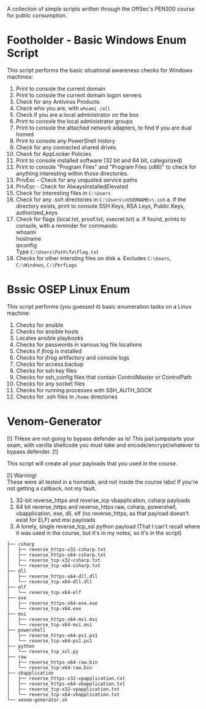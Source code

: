 A collection of simple scripts written through the OffSec's PEN300 course for public consumption.

# Footholder - Basic Windows Enum Script

This script performs the basic situational awareness checks for Windows machines:

1. Print to console the current domain
2. Print to console the current domain logon servers
3. Check for any Antivirus Products
4. Check who you are, with `whoami /all`
5. Check if you are a local administrator on the box
6. Print to console the local administrator groups
7. Print to console the attached network adapters, to find if you are dual homed
8. Print to console any PowerShell history
9. Check for any connected shared drives
10. Check for AppLocker Policies
11. Print to console installed software (32 bit and 64 bit, categorized)
12. Print to console "Program Files" and "Program Files (x86)" to check for anything interesting within those directories.
13. PrivEsc - Check for any unquoted service paths
14. PrivEsc - Check for AlwaysInstalledElevated
15. Check for interesting files in `C:\Users`
16. Check for any .ssh directories in `C:\Users\<USERNAME>\.ssh`
    a. If the directory exists, print to console SSH Keys, RSA Leys, Public Keys, authorized_keys
17. Check for flags (local.txt, proof.txt, ssecret.txt)
    a. If found, prints to console, with a reminder for commands:
    <br />whoami
    <br />hostname
    <br />ipconfig
    <br />Type `C:\Users\Path\To\Flag.txt`
18. Checks for other intersting files on disk
    a. Excludes `C:\Users`, `C:\Windows`, `C:\PerfLogs`

# Bssic OSEP Linux Enum

This script performs (you guessed it) basic enumeration tasks on a Linux machine:

1. Checks for ansible
2. Checks for ansible hosts
3. Locates ansible playbooks
4. Checks for passwords in various log file locations
5. Checks if jfrog is installed
6. Checks for jfrog artifactory and console logs
7. Checks for access.backup
8. Checks for ssh key files
9. Checks for ssh_config files that contain ControlMaster or ControlPath
10. Checks for any socket files
11. Checks for running processes with SSH_AUTH_SOCK
12. Checks for .ssh files in `/home` directories

# Venom-Generator

[!] THese are not going to bypass defender as is! This just jumpstarts your exam, with vanilla shellcode you must take and encode/encrypt/whatever to bypass defender. [!]

This script will create all your payloads that you used in the course.

[!] Warning!
<br />These were all tested in a homelab, and not inside the course labs! If you're not getting a callback, not my fault.

1. 32-bit reverse_https and reverse_tcp vbapplication, csharp payloads
2. 64 bit reverse_https and reverse_https raw, csharp, powershell, vbapplication, exe, dll, elf (no reverse_https, as that payload doesn't exist for ELF) and msi payloads
3. A lonely, single reverse_tcp_ssl python payload (That I can't recall where it was used in the course, but it's in my notes, so it's in the script)

```
├── csharp
│   ├── reverse_https-x32-csharp.txt
│   ├── reverse_https-x64-csharp.txt
│   ├── reverse_tcp-x32-csharp.txt
│   └── reverse_tcp-x64-csharp.txt
├── dll
│   ├── reverse_https-x64-dll.dll
│   └── reverse_tcp-x64-dll.dll
├── elf
│   └── reverse_tcp-x64-elf
├── exe
│   ├── reverse_https-x64-exe.exe
│   └── reverse_tcp-x64.exe
├── msi
│   ├── reverse_https-x64-msi.msi
│   └── reverse_tcp-x64-msi.msi
├── powershell
│   ├── reverse_https-x64-ps1.ps1
│   └── reverse_tcp-x64-ps1.ps1
├── python
│   └── reverse_tcp_ssl.py
├── raw
│   ├── reverse_https-x64-raw.bin
│   └── reverse_tcp-x64-raw.bin
├── vbapplication
│   ├── reverse_https-x32-vpapplication.txt
│   ├── reverse_https-x64-vbapplication.txt
│   ├── reverse_tcp-x32-vpapplication.txt
│   └── reverse_tcp-x64-vbapplication.txt
└── venom-generator.sh
```